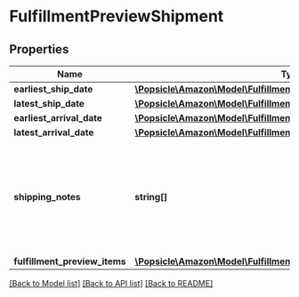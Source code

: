 # FulfillmentPreviewShipment

## Properties
Name | Type | Description | Notes
------------ | ------------- | ------------- | -------------
**earliest_ship_date** | [**\Popsicle\Amazon\Model\FulfillmentInbound\Timestamp**](Timestamp.md) |  | [optional] 
**latest_ship_date** | [**\Popsicle\Amazon\Model\FulfillmentInbound\Timestamp**](Timestamp.md) |  | [optional] 
**earliest_arrival_date** | [**\Popsicle\Amazon\Model\FulfillmentInbound\Timestamp**](Timestamp.md) |  | [optional] 
**latest_arrival_date** | [**\Popsicle\Amazon\Model\FulfillmentInbound\Timestamp**](Timestamp.md) |  | [optional] 
**shipping_notes** | **string[]** | Provides additional insight into the shipment timeline when exact delivery dates are not able to be precomputed. | [optional] 
**fulfillment_preview_items** | [**\Popsicle\Amazon\Model\FulfillmentInbound\FulfillmentPreviewItemList**](FulfillmentPreviewItemList.md) |  | 

[[Back to Model list]](../../README.md#documentation-for-models) [[Back to API list]](../../README.md#documentation-for-api-endpoints) [[Back to README]](../../README.md)

